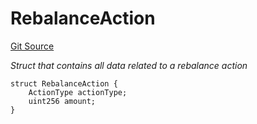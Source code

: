 # RebalanceAction
[Git Source](https://github.com/seamless-protocol/ilm-v2/blob/40214436ae3956021858cb95e6ff881f6ede8e11/src/types/DataTypes.sol)

*Struct that contains all data related to a rebalance action*


```solidity
struct RebalanceAction {
    ActionType actionType;
    uint256 amount;
}
```

